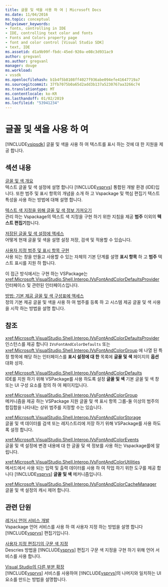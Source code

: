 ```yaml
---
title: 글꼴 및 색을 사용 하 여 | Microsoft Docs
ms.date: 11/04/2016
ms.topic: conceptual
helpviewer_keywords:
- fonts, controlling in IDE
- IDE, controlling text color and fonts
- Fonts and Colors property page
- font and color control [Visual Studio SDK]
- text, IDE
ms.assetid: d1a9b99f-fbdc-45ed-920a-e08c3d931ac9
author: gregvanl
ms.author: gregvanl
manager: douge
ms.workload:
- vssdk
ms.openlocfilehash: b1b4f5b8108ff4027f936abe094efe41647719a7
ms.sourcegitcommit: 37fb7075b0a65d2add3b137a5230767aa3266c74
ms.translationtype: MT
ms.contentlocale: ko-KR
ms.lasthandoff: 01/02/2019
ms.locfileid: "53941234"
---
```

# <a name="using-fonts-and-colors"></a>글꼴 및 색을 사용 하 여
[!INCLUDE[vsipsdk](../extensibility/includes/vsipsdk_md.md)] 글꼴 및 색을 사용 하 여 텍스트를 표시 하는 것에 대 한 지원을 제공 합니다.  
  
## <a name="in-this-section"></a>섹션 내용  
 [글꼴 및 색 개요](../extensibility/font-and-color-overview.md)  
 텍스트 글꼴 및 색 설정에 설명 합니다 [!INCLUDE[vsprvs](../code-quality/includes/vsprvs_md.md)] 통합된 개발 환경 (IDE)입니다. 또한 범주 및 표시 항목의 개념을 소개 하 고 Vspackage 및 핵심 편집기 텍스트 특성을 사용 하는 방법에 대해 설명 합니다.  
  
 [텍스트 색 지정을 위해 글꼴 및 색 정보 가져오기](../extensibility/getting-font-and-color-information-for-text-colorization.md)  
 관리 하는 Vspackage의 텍스트 색 지정을 구현 하기 위한 지침을 제공 **범주** 이외의 **텍스트 편집기**합니다.  
  
 [저장된 글꼴 및 색 설정에 액세스](../extensibility/accessing-stored-font-and-color-settings.md)  
 어떻게 현재 글꼴 및 색을 설명 설정 저장, 검색 및 적용할 수 있습니다.  
  
 [사용자 지정 범주 및 표시 항목 구현](../extensibility/implementing-custom-categories-and-display-items.md)  
 사용 되는 창을 만들고 사용할 수 있는 자체의 기본 단계를 설명 **표시 항목** 하 고 **범주** 텍스트 표시를 지원 하 합니다.  
  
 이 접근 방식에서는 구현 하는 VSPackage는 <xref:Microsoft.VisualStudio.Shell.Interop.IVsFontAndColorDefaultsProvider> 인터페이스 및 관련된 인터페이스입니다.  
  
 [방법: 기본 제공 글꼴 및 색 구성표에 액세스](../extensibility/how-to-access-the-built-in-fonts-and-color-scheme.md)  
 정의 기본 제공 글꼴 및 색을 사용 하 여 범주를 등록 하 고 시스템 제공 글꼴 및 색 사용을 시작 하는 방법을 설명 합니다.  
  
## <a name="reference"></a>참조  
 <xref:Microsoft.VisualStudio.Shell.Interop.IVsFontAndColorDefaultsProvider>  
 인스턴스를 제공 합니다 `IVsFontAndColorDefaults` 또는 <xref:Microsoft.VisualStudio.Shell.Interop.IVsFontAndColorGroup> 에 나열 된 특정 항목에 해당 하는 인터페이스를 **표시 설정에 대 한** 목록에 **글꼴 및 색** 페이지의 **옵션** 대화 상자.  
  
 <xref:Microsoft.VisualStudio.Shell.Interop.IVsFontAndColorDefaults>  
 IDE를 지원 하기 위해 VSPackage를 사용 하도록 설정 **글꼴 및 색** 기본 글꼴 및 색 창 또는 UI 구성 요소를 정의 하 여 페이지입니다.  
  
 <xref:Microsoft.VisualStudio.Shell.Interop.IVsFontAndColorGroup>  
 메커니즘을 제공 하는 VSPackage 지원 글꼴 및 색 표시 항목 그룹-둘 이상의 범주의 합집합을 나타내는 상위 범주를 지정할 수는 있습니다.  
  
 <xref:Microsoft.VisualStudio.Shell.Interop.IVsFontAndColorStorage>  
 글꼴 및 색 데이터를 검색 또는 레지스트리에 저장 하기 위해 VSPackage를 사용 하도록 설정 합니다.  
  
 <xref:Microsoft.VisualStudio.Shell.Interop.IVsFontAndColorEvents>  
 글꼴 및 색 설정에 변경 내용에 대 한 글꼴 및 색 정보를 사용 하는 Vspackage를에 알립니다.  
  
 <xref:Microsoft.VisualStudio.Shell.Interop.IVsFontAndColorUtilities>  
 메서드에서 사용 되는 입력 및 출력 데이터를 사용 하 여 작업 하기 위한 도구를 제공 합니다 [!INCLUDE[vsprvs](../code-quality/includes/vsprvs_md.md)] **글꼴 및 색** 메커니즘입니다.  
  
 <xref:Microsoft.VisualStudio.Shell.Interop.IVsFontAndColorCacheManager>  
 글꼴 및 색 설정의 캐시 제어 합니다.  
  
## <a name="related-sections"></a>관련 단원  
 [레거시 언어 서비스 개발](../extensibility/internals/developing-a-legacy-language-service.md)  
 Vspackage 언어 서비스를 사용 하 여 사용자 지정 하는 방법을 설명 합니다 [!INCLUDE[vsprvs](../code-quality/includes/vsprvs_md.md)] 편집기입니다.  
  
 [사용자 지정 편집기의 구문 색 지정](../extensibility/syntax-coloring-in-custom-editors.md)  
 Descries 방법을 [!INCLUDE[vsprvs](../code-quality/includes/vsprvs_md.md)] 편집기 구문 색 지정을 구현 하기 위해 언어 서비스를 사용 합니다.  
  
 [Visual Studio의 다른 부분 확장](../extensibility/extending-other-parts-of-visual-studio.md)  
 [!INCLUDE[vsprvs](../code-quality/includes/vsprvs_md.md)] 서비스를 사용하여 [!INCLUDE[vsprvs](../code-quality/includes/vsprvs_md.md)]의 나머지와 일치하는 UI 요소를 만드는 방법을 설명합니다.